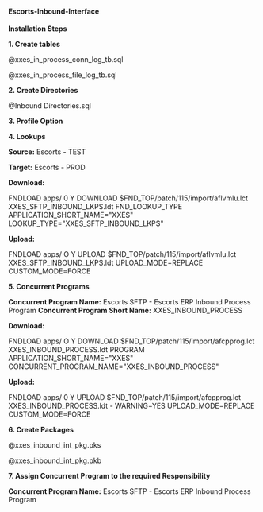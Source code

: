 #### Escorts-Inbound-Interface


**Installation Steps**

**1. Create tables**
   
   @xxes_in_process_conn_log_tb.sql
   
   @xxes_in_process_file_log_tb.sql

**2. Create Directories**

@Inbound Directories.sql

**3. Profile Option**

**4. Lookups**

**Source:** Escorts - TEST

**Target:** Escorts - PROD

**Download:**

FNDLOAD apps/<PWD> 0 Y DOWNLOAD $FND_TOP/patch/115/import/aflvmlu.lct XXES_SFTP_INBOUND_LKPS.ldt FND_LOOKUP_TYPE APPLICATION_SHORT_NAME="XXES" LOOKUP_TYPE="XXES_SFTP_INBOUND_LKPS"

**Upload:**

FNDLOAD apps/<PWD> O Y UPLOAD $FND_TOP/patch/115/import/aflvmlu.lct XXES_SFTP_INBOUND_LKPS.ldt UPLOAD_MODE=REPLACE CUSTOM_MODE=FORCE
  
  
**5. Concurrent Programs**
  
**Concurrent Program Name:** Escorts SFTP - Escorts ERP Inbound Process Program
**Concurrent Program Short Name:** XXES_INBOUND_PROCESS

**Download:**

FNDLOAD apps/<pwd> O Y DOWNLOAD $FND_TOP/patch/115/import/afcpprog.lct XXES_INBOUND_PROCESS.ldt PROGRAM APPLICATION_SHORT_NAME="XXES" CONCURRENT_PROGRAM_NAME="XXES_INBOUND_PROCESS"

**Upload:**

FNDLOAD apps/<pwd> 0 Y UPLOAD $FND_TOP/patch/115/import/afcpprog.lct XXES_INBOUND_PROCESS.ldt - WARNING=YES UPLOAD_MODE=REPLACE CUSTOM_MODE=FORCE
  
**6. Create Packages**
  
  @xxes_inbound_int_pkg.pks
  
  @xxes_inbound_int_pkg.pkb
  
**7. Assign Concurrent Program to the required Responsibility**
   
   **Concurrent Program Name:** Escorts SFTP - Escorts ERP Inbound Process Program
  
